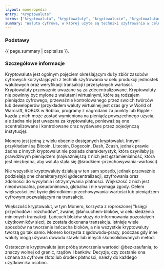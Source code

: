 ```yaml
---
layout: moneropedia
entry: "Kryptowaluta"
terms: ["kryptowaluta", "kryptowaluty", "kryptowalucie", "kryptowalutach", "kryptowalutom", "altcoin", "altcoins"]
summary: "Waluta cyfrowa, w której użyte są techniki szyfrowania w celu regulacji generowania jednostek walutowych i weryfikowania transferów płatniczych, zazwyczaj funkcjonująca niezależnie od banku centralnego."
---
```


### Podstawy

{{ page.summary | capitalize }}.

### Szczegółowe informacje

Kryptowaluta jest ogólnym pojęciem określającym duży zbiór zasobów cyfrowych korzystających z technik szyfrowania w celu produkcji jednostek walutowych oraz weryfikacji transakcji i przesyłanych wartości. Kryptowaluty przeważnie uważane są za zdecentralizowane. Kryptowaluty nie powinny być mylone z walutami wirtualnymi, które są rodzajem pieniądza cyfrowego, przeważnie kontrolowanego przez swoich twórców lub deweloperów (przykładem waluty wirtualnej jest czas gry w World of Warcraft, ROBUX w Roblox, programy z nagrodami za punkty lub Ripple - każda z nich może zostać wymieniona na pieniądz powszechnego użycia, ale żadna nie jest uważana za kryptowalutę, ponieważ są one scentralizowane i kontrolowane oraz wydawane przez pojedynczą instytucję).

Monero jest jedną z wielu obecnie dostępnych kryptowalut. Innymi przykładami są Bitcoin, Litecoin, Dogecoin, Dash, Zcash, jednak prawie żadna z innych kryptowalut nie posiada charakterystyk, która czyniłaby ją prawdziwym pieniądzem (najważniejszą z nich jest @zamienialność, która jest niezbędna, aby waluta stała się @środkiem-przechowywania-wartości).

Nie wszystkie kryptowaluty działają w ten sam sposób, jednak przeważnie podzielają one charakterystyki @decentralizacji, szyfrowania oraz zdolności do wysyłania i otrzymywania płatności. Większość z nich jest nieodwracalna, pseudonimowa, globalna i nie wymaga zgody. Celem większości jest bycie @środkiem-przechowywania-wartości lub pieniądzem cyfrowym pozwalającym na transakcje.

Większość kryptowalut, w tym Monero, korzysta z roproszonej "księgi przychodów i rozchodów", zwanej @łańcuchem-bloków, w celu śledzenia minionych transakcji. Łańcuch bloków służy do informowania pozostałych użytkowników sieci, że została dokonana transakcja. Istnieje wiele sposobów na tworzenie łańcucha bloków, a nie wszystkie kryptowaluty tworzą go tak samo. Monero korzysta z @dowodu-pracy, podczas gdy inne waluty mogą używać dowodu stawki lub innych skonsolidowanych metod. 

Ostatecznie kryptowaluta jest próbą stworzenia wartości @bez-zaufania, to znaczy wolnej od granic, rządów i banków. Decyzja, czy zostanie ona uznana za cyfrowe złoto lub środek płatności, należy do każdego użytkownika osobno.
